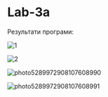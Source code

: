 # Lab-3a

Результати програми:

![1](https://user-images.githubusercontent.com/54996000/119262675-b6dff400-bbe4-11eb-811d-68784e09096d.jpg)

![2](https://user-images.githubusercontent.com/54996000/119262686-c19a8900-bbe4-11eb-809f-15a8b873de3b.jpg)

![photo5289972908107608990](https://user-images.githubusercontent.com/54996000/119498053-e40bde00-bd6d-11eb-84c6-5ab7c1d5af0c.jpg)

![photo5289972908107608991](https://user-images.githubusercontent.com/54996000/119498071-e79f6500-bd6d-11eb-9206-a99e4b7f722f.jpg)

